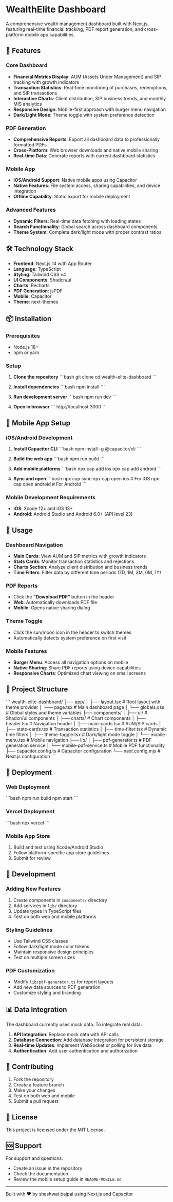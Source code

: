 # WealthElite Dashboard

A comprehensive wealth management dashboard built with Next.js, featuring real-time financial tracking, PDF report generation, and cross-platform mobile app capabilities.

## 🚀 Features

### Core Dashboard
- **Financial Metrics Display**: AUM (Assets Under Management) and SIP tracking with growth indicators
- **Transaction Statistics**: Real-time monitoring of purchases, redemptions, and SIP transactions
- **Interactive Charts**: Client distribution, SIP business trends, and monthly MIS analytics
- **Responsive Design**: Mobile-first approach with burger menu navigation
- **Dark/Light Mode**: Theme toggle with system preference detection

### PDF Generation
- **Comprehensive Reports**: Export all dashboard data to professionally formatted PDFs
- **Cross-Platform**: Web browser downloads and native mobile sharing
- **Real-time Data**: Generate reports with current dashboard statistics

### Mobile App
- **iOS/Android Support**: Native mobile apps using Capacitor
- **Native Features**: File system access, sharing capabilities, and device integration
- **Offline Capability**: Static export for mobile deployment

### Advanced Features
- **Dynamic Filters**: Real-time data fetching with loading states
- **Search Functionality**: Global search across dashboard components
- **Theme System**: Complete dark/light mode with proper contrast ratios

## 🛠️ Technology Stack

- **Frontend**: Next.js 14 with App Router
- **Language**: TypeScript
- **Styling**: Tailwind CSS v4
- **UI Components**: Shadcn/ui
- **Charts**: Recharts
- **PDF Generation**: jsPDF
- **Mobile**: Capacitor
- **Theme**: next-themes

## 📦 Installation

### Prerequisites
- Node.js 18+ 
- npm or yarn

### Setup

1. **Clone the repository**
   \`\`\`bash
   git clone <repository-url>
   cd wealth-elite-dashboard
   \`\`\`

2. **Install dependencies**
   \`\`\`bash
   npm install
   \`\`\`

3. **Run development server**
   \`\`\`bash
   npm run dev
   \`\`\`

4. **Open in browser**
   \`\`\`
   http://localhost:3000
   \`\`\`

## 📱 Mobile App Setup

### iOS/Android Development

1. **Install Capacitor CLI**
   \`\`\`bash
   npm install -g @capacitor/cli
   \`\`\`

2. **Build the web app**
   \`\`\`bash
   npm run build
   \`\`\`

3. **Add mobile platforms**
   \`\`\`bash
   npx cap add ios
   npx cap add android
   \`\`\`

4. **Sync and open**
   \`\`\`bash
   npx cap sync
   npx cap open ios     # For iOS
   npx cap open android # For Android
   \`\`\`

### Mobile Development Requirements
- **iOS**: Xcode 12+ and iOS 13+
- **Android**: Android Studio and Android 6.0+ (API level 23)

## 🎯 Usage

### Dashboard Navigation
- **Main Cards**: View AUM and SIP metrics with growth indicators
- **Stats Cards**: Monitor transaction statistics and rejections
- **Charts Section**: Analyze client distribution and business trends
- **Time Filters**: Filter data by different time periods (7D, 1M, 3M, 6M, 1Y)

### PDF Reports
- Click the **"Download PDF"** button in the header
- **Web**: Automatically downloads PDF file
- **Mobile**: Opens native sharing dialog

### Theme Toggle
- Click the sun/moon icon in the header to switch themes
- Automatically detects system preference on first visit

### Mobile Features
- **Burger Menu**: Access all navigation options on mobile
- **Native Sharing**: Share PDF reports using device capabilities
- **Responsive Charts**: Optimized chart viewing on small screens

## 📁 Project Structure

\`\`\`
wealth-elite-dashboard/
├── app/
│   ├── layout.tsx          # Root layout with theme provider
│   ├── page.tsx            # Main dashboard page
│   └── globals.css         # Global styles and theme variables
├── components/
│   ├── ui/                 # Shadcn/ui components
│   ├── charts/             # Chart components
│   ├── header.tsx          # Navigation header
│   ├── main-cards.tsx      # AUM/SIP cards
│   ├── stats-cards.tsx     # Transaction statistics
│   ├── time-filter.tsx     # Dynamic time filters
│   ├── theme-toggle.tsx    # Dark/light mode toggle
│   └── mobile-menu.tsx     # Mobile navigation
├── lib/
│   ├── pdf-generator.ts    # PDF generation service
│   └── mobile-pdf-service.ts # Mobile PDF functionality
├── capacitor.config.ts     # Capacitor configuration
└── next.config.mjs         # Next.js configuration
\`\`\`

## 🚀 Deployment

### Web Deployment
\`\`\`bash
npm run build
npm start
\`\`\`

### Vercel Deployment
\`\`\`bash
npx vercel
\`\`\`

### Mobile App Store
1. Build and test using Xcode/Android Studio
2. Follow platform-specific app store guidelines
3. Submit for review

## 🔧 Development

### Adding New Features
1. Create components in `components/` directory
2. Add services in `lib/` directory
3. Update types in TypeScript files
4. Test on both web and mobile platforms

### Styling Guidelines
- Use Tailwind CSS classes
- Follow dark/light mode color tokens
- Maintain responsive design principles
- Test on multiple screen sizes

### PDF Customization
- Modify `lib/pdf-generator.ts` for report layouts
- Add new data sources to PDF generation
- Customize styling and branding

## 📊 Data Integration

The dashboard currently uses mock data. To integrate real data:

1. **API Integration**: Replace mock data with API calls
2. **Database Connection**: Add database integration for persistent storage
3. **Real-time Updates**: Implement WebSocket or polling for live data
4. **Authentication**: Add user authentication and authorization

## 🤝 Contributing

1. Fork the repository
2. Create a feature branch
3. Make your changes
4. Test on both web and mobile
5. Submit a pull request

## 📄 License

This project is licensed under the MIT License.

## 🆘 Support

For support and questions:
- Create an issue in the repository
- Check the documentation
- Review the mobile setup guide in `README-MOBILE.md`

---

Built with ❤️ by shashwat bajpai using Next.js and Capacitor
